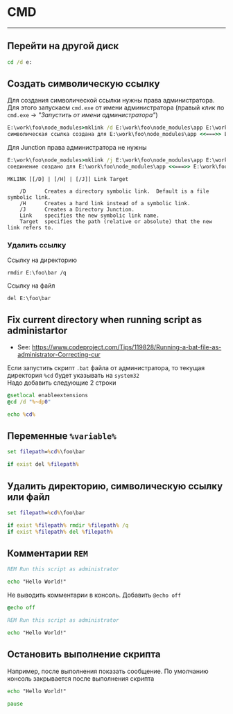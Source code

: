# CMD

----

## Перейти на другой диск

```cmd
cd /d e:
```

## Создать символическую ссылку

Для создания символической ссылки нужны права администратора. Для этого запускаем `cmd.exe` от имени администратора (правый клик по `cmd.exe` → *"Запустить от имени администратора"*)

```cmd
E:\work\foo\node_modules>mklink /d E:\work\foo\node_modules\app E:\work\foo\src
символическая ссылка создана для E:\work\foo\node_modules\app <<===>> E:\work\foo\src
```

Для Junction права администратора не нужны
```cmd
E:\work\foo\node_modules>mklink /j E:\work\foo\node_modules\app E:\work\foo\src
соединение создано для E:\work\foo\node_modules\app <<===>> E:\work\foo\src
```

```
MKLINK [[/D] | [/H] | [/J]] Link Target

    /D      Creates a directory symbolic link.  Default is a file symbolic link.
    /H      Creates a hard link instead of a symbolic link.
    /J      Creates a Directory Junction.
    Link    specifies the new symbolic link name.
    Target  specifies the path (relative or absolute) that the new link refers to.
```


### Удалить ссылку

Ссылку на директорию
```
rmdir E:\foo\bar /q
```

Ссылку на файл
```
del E:\foo\bar
```



## Fix current directory when running script as administartor

- See: https://www.codeproject.com/Tips/119828/Running-a-bat-file-as-administrator-Correcting-cur

Если запустить скрипт `.bat` файла от администратора, то текущая директория `%cd` будет указывать на `system32`  
Надо добавить следующие 2 строки

```bat
@setlocal enableextensions
@cd /d "%~dp0"

echo %cd%
```



## Переменные `%variable%`

```bat
set filepath=%cd%\foo\bar

if exist del %filepath%
```



## Удалить директорию, символическую ссылку или файл

```bat
set filepath=%cd%\foo\bar

if exist %filepath% rmdir %filepath% /q
if exist %filepath% del %filepath%
```



## Комментарии `REM`

```bat
REM Run this script as administrator

echo "Hello World!"
```

Не выводить комментарии в консоль. Добавить `@echo off`
```bat
@echo off

REM Run this script as administrator

echo "Hello World!"
```



## Остановить выполнение скрипта

Например, после выполнения показать сообщение. По умолчанию консоль закрывается после выполнения скрипта

```bat
echo "Hello World!"

pause
```